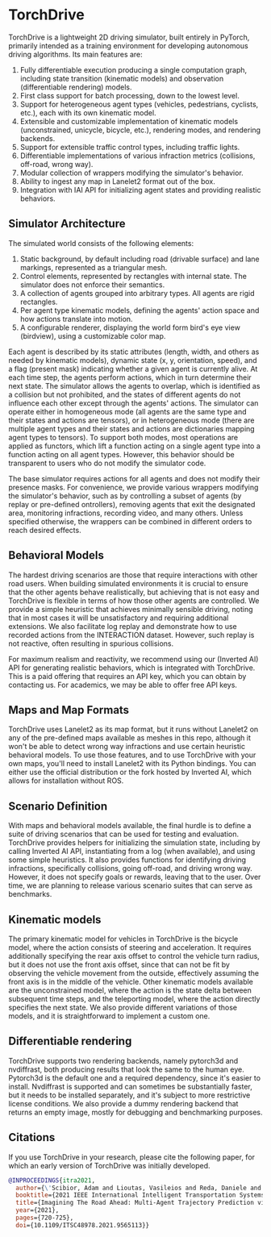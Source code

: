 # TorchDrive
<!-- start Features-->
TorchDrive is a lightweight 2D driving simulator, built entirely in PyTorch, primarily intended as a training
environment for developing autonomous driving algorithms. Its main features are:
1. Fully differentiable execution producing a single computation graph, including state transition (kinematic models) and observation (differentiable rendering) models.
2. First class support for batch processing, down to the lowest level.
3. Support for heterogeneous agent types (vehicles, pedestrians, cyclists, etc.), each with its own kinematic model.
4. Extensible and customizable implementation of kinematic models (unconstrained, unicycle, bicycle, etc.), rendering modes, and rendering backends.
5. Support for extensible traffic control types, including traffic lights.
6. Differentiable implementations of various infraction metrics (collisions, off-road, wrong way).
7. Modular collection of wrappers modifying the simulator's behavior.
8. Ability to ingest any map in Lanelet2 format out of the box.
9. Integration with IAI API for initializing agent states and providing realistic behaviors.
<!-- end Features-->

## Simulator Architecture
<!-- start architecture-->
The simulated world consists of the following elements:
1. Static background, by default including road (drivable surface) and lane markings, represented as a triangular mesh.
2. Control elements, represented by rectangles with internal state. The simulator does not enforce their semantics.
3. A collection of agents grouped into arbitrary types. All agents are rigid rectangles.
4. Per agent type kinematic models, defining the agents' action space and how actions translate into motion.
5. A configurable renderer, displaying the world form bird's eye view (birdview), using a customizable color map.

Each agent is described by its static attributes (length, width, and others as needed by kinematic models),
dynamic state (x, y, orientation, speed), and a flag (present mask) indicating whether a given agent is currently alive.
At each time step, the agents perform actions, which in turn determine
their next state. The simulator allows the agents to overlap, which is identified as a collision but not prohibited,
and the states of different agents do not influence each other except through the agents' actions. The simulator can
operate either in homogeneous mode (all agents are the same type and their states and actions are tensors), or in
heterogeneous mode (there are multiple agent types and their states and actions are dictionaries mapping agent
types to tensors). To support both modes, most operations are applied as functors, which lift a function acting on
a single agent type into a function acting on all agent types. However, this behavior should be transparent to users
who do not modify the simulator code.

The base simulator requires actions for all agents and does not modify their presence masks. For convenience, we provide
various wrappers modifying the simulator's behavior, such as by controlling a subset of agents (by replay or pre-defined
ontrollers), removing agents that exit the designated area, monitoring infractions, recording video, and many others.
Unless specified otherwise, the wrappers can be combined in different orders to reach desired effects.
<!-- end architecture-->

## Behavioral Models

The hardest driving scenarios are those that require interactions with other road users. When building simulated
environments it is crucial to ensure that the other agents behave realistically, but achieving that is not easy and
TorchDrive is flexible in terms of how those other agents are controlled. We provide a simple heuristic that achieves
minimally sensible driving, noting that in most cases it will be unsatisfactory and requiring additional extensions.
We also facilitate log replay and demonstrate how to use recorded actions from the INTERACTION dataset. However,
such replay is not reactive, often resulting in spurious collisions.

For maximum realism and reactivity, we recommend using our (Inverted AI) API for generating realistic behaviors,
which is integrated with TorchDrive. This is a paid offering that requires an API key, which you can obtain by
contacting us. For academics, we may be able to offer free API keys.

## Maps and Map Formats

TorchDrive uses Lanelet2 as its map format, but it runs without Lanelet2 on any of the pre-defined
maps available as meshes in this repo, although it won't be able to detect wrong way infractions and use certain
heuristic behavioral models. To use those features, and to use TorchDrive with your own maps, you'll need to install
Lanelet2 with its Python bindings. You can either use the official distribution or the fork hosted by Inverted AI,
which allows for installation without ROS.

## Scenario Definition

With maps and behavioral models available, the final hurdle is to define a suite of driving scenarios that can be
used for testing and evaluation. TorchDrive provides helpers for initializing the simulation state, including
by calling Inverted AI API, instantiating from a log (when available), and using some simple heuristics. It also
provides functions for identifying driving infractions, specifically collisions, going off-road, and driving wrong way.
However, it does not specify goals or rewards, leaving that to the user. Over time, we are planning to release
various scenario suites that can serve as benchmarks.

## Kinematic models

The primary kinematic model for vehicles in TorchDrive is the bicycle model, where the action consists of steering
and acceleration. It requires additionally specifying the rear axis offset to control the vehicle turn radius, but
it does not use the front axis offset, since that can not be fit by observing the vehicle movement from the outside,
effectively assuming the front axis is in the middle of the vehicle. Other kinematic models available are the
unconstrained model, where the action is the state delta between subsequent time steps, and the teleporting model,
where the action directly specifies the next state. We also provide different variations of those models, and it is
straightforward to implement a custom one.

## Differentiable rendering

TorchDrive supports two rendering backends, namely pytorch3d and nvdiffrast, both producing results that look the
same to the human eye. Pytorch3d is the default one and a required dependency, since it's easier to install. Nvdiffrast
is supported and can sometimes be substantially faster, but it needs to be installed separately, and it's subject
to more restrictive license conditions. We also provide a dummy rendering backend that returns an empty image,
mostly for debugging and benchmarking purposes.

## Citations

If you use TorchDrive in your research, please cite the following paper, for which an early version of TorchDrive
was initially developed.

```bibtex
@INPROCEEDINGS{itra2021,
  author={\'Scibior, Adam and Lioutas, Vasileios and Reda, Daniele and Bateni, Peyman and Wood, Frank},
  booktitle={2021 IEEE International Intelligent Transportation Systems Conference (ITSC)}, 
  title={Imagining The Road Ahead: Multi-Agent Trajectory Prediction via Differentiable Simulation}, 
  year={2021},
  pages={720-725},
  doi={10.1109/ITSC48978.2021.9565113}}
```
